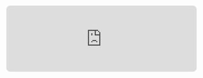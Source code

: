 ---
---

<iframe allow="autoplay *; encrypted-media *; fullscreen *; clipboard-write" frameborder="0" height="175" style="width:100%;max-width:660px;overflow:hidden;border-radius:10px;" sandbox="allow-forms allow-popups allow-same-origin allow-scripts allow-storage-access-by-user-activation allow-top-navigation-by-user-activation" src="https://embed.music.apple.com/cn/song/%E8%B5%B0%E5%BB%BA%E5%9B%BD%E8%B7%AF%E5%9B%9E%E5%AE%B6%E4%BD%86%E5%90%8E%E5%BA%A7%E5%B0%91%E3%84%8C%E6%B3%A5/1569567591"></iframe>

<!--more-->
